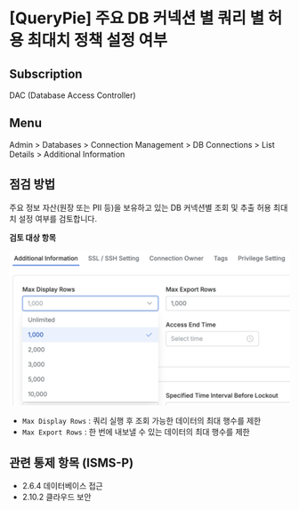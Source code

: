# [QueryPie] 주요 DB 커넥션 별 쿼리 별 허용 최대치 정책 설정 여부

## Subscription 
DAC (Database Access Controller)

## Menu 
Admin > Databases > Connection Management > DB Connections > List Details > Additional Information

## 점검 방법 
주요 정보 자산(원장 또는 PII 등)을 보유하고 있는 DB 커넥션별 조회 및 추출 허용 최대치 설정 여부를 검토합니다. 

**검토 대상 항목** 

![DB Connection Row Settings](images/dbconn-max-rows.png)
- `Max Display Rows` : 쿼리 실행 후 조회 가능한 데이터의 최대 행수를 제한 
- `Max Export Rows` : 한 번에 내보낼 수 있는 데이터의 최대 행수를 제한

## 관련 통제 항목 (ISMS-P)
- 2.6.4 데이터베이스 접근
- 2.10.2 클라우드 보안